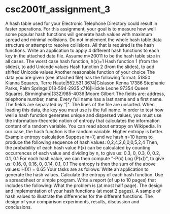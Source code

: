 # csc2001f_assignment_3
A hash table used for your Electronic Telephone Directory could result in faster operations.  For this assignment, your goal is to measure how well some popular hash functions will generate hash values with maximum spread and minimal collisions.  Do not implement the whole hash table data structure or attempt to resolve collisions.  All that is required is the hash functions.  Write an application to apply 4 different hash functions to each key in the attached data file.  Assume m=20011 to be the hash table size in all cases.  The worst case hash function, h(x)=1 Hash function 1 (from the slides), to add Unicode values Hash function 2 (from the slides), to add shifted Unicode values Another reasonable function of your choice  The data you are given (see attached file) has the following format:  51850 Kianna Squares, Terre Haute|552.531.3674|Gislason Kenna 17386 Stephanie Parks, Palm Springs|018-594-2935 x716|Hickle Leone 97354 Queen Squares, Birmingham|(332)985-4036|Moore Gilbert The fields are: address, telephone number, name.  Every full name has a last name and a first name.  The fields are separated by "|".  The lines of the file are unsorted.  When loading this data, the key you must use is the full name.    In order to test how well a hash function generates unique and dispersed values, you must use the information-theoretic notion of entropy that calculates the information content of a random variable.  You can read about entropy on Wikipedia.  In our case, the hash function is the random variable.  Higher entropy is better.  Example entropy calculation Suppose m=7, and we hash n=10 items to produce the following sequence of hash values: 0,2,4,2,6,0,0,5,2,4 Then, the probability of each hash value P(x) can be calculated by counting occurrences of each value and dividing by n, to give us: 0.3, 0, 0.3, 0, 0.2, 0.1, 0.1 For each hash value, we can then compute "-P(x) Log (P(x))", to give us: 0.16, 0, 0.16, 0, 0.14, 0.1, 0.1 The entropy is then the sum of the above values: H(X) = 0.65 Your tasks are as follows:  Write an application to generate the hash values. Calculate the entropy of each hash function.  Use a spreadsheet or simple program. Write a report (of up to 10 pages) that includes the following: What the problem is (at most half page). The design and implementation of your hash functions (at most 2 pages). A sample of hash values to illustrate the differences for the different functions. The design of your comparison experiments, results, discussion and conclusions.
